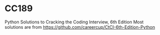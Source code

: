 # CC189
Python Solutions to Cracking the Coding Interview, 6th Edition
Most solutions are from https://github.com/careercup/CtCI-6th-Edition-Python
